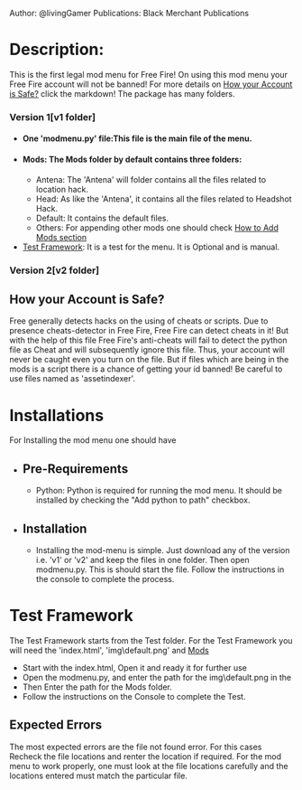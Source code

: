 Author: @livingGamer
Publications: Black Merchant Publications
# Description:
This is the first legal mod menu for Free Fire! On using this mod menu your Free Fire account
will not be banned! For more details on [How your Account is Safe?](#how-your-account-is-safe) click the markdown! The package has many folders. 
### Version 1[v1 folder]
* #### One 'modmenu.py' file:This file is the main file of the menu.
* #### Mods: The Mods folder by default contains three folders:
    * Antena: The 'Antena' will folder contains all the files related to location hack.
    * Head: As like the 'Antena', it contains all the files related to Headshot Hack.
    * Default: It contains the default files.
    * Others: For appending other mods one should check [How to Add Mods section](#how-to-add-mods)
* [Test Framework](#Test-Framework): It is a test for the menu. It is Optional and is manual.
### Version 2[v2 folder]
## How your Account is Safe?
Free generally detects hacks on the using of cheats or scripts. Due to presence cheats-detector in Free Fire, Free Fire can detect cheats in it! But with the help of this file Free Fire's anti-cheats will fail to detect the python file as Cheat and will subsequently ignore this file. Thus, your account will never be caught even you turn on the file. But if files which are being in the mods is a script there is a chance of getting your id banned! Be careful to use files named as 'assetindexer'.
# Installations
For Installing the mod menu one should have 
* ## Pre-Requirements
    * Python: Python is required for running the mod menu. It should be installed by checking the "Add python to path" checkbox.
* ## Installation
    * Installing the mod-menu is simple. Just download any of the version i.e. 'v1' or 'v2' and keep the files in one folder. Then open modmenu.py. This is should start the file. Follow the instructions in the console to complete the process.
# Test Framework
The Test Framework starts from the Test folder. For the Test Framework you will need the 'index.html', 'img\default.png' and [Mods](#Mods:-The-Mods-folder-by-default-contains-three-folders:)
* Start with the index.html, Open it and ready it for further use
* Open the modmenu.py, and enter the path for the img\default.png in the 
* Then Enter the path for the Mods folder.
* Follow the instructions on the Console to complete the Test.

## Expected Errors
The most expected errors are the file not found error. For this cases Recheck the file locations and renter the location if required. For the mod menu to work properly, one must look at the file locations carefully and the locations entered must match the particular file.

